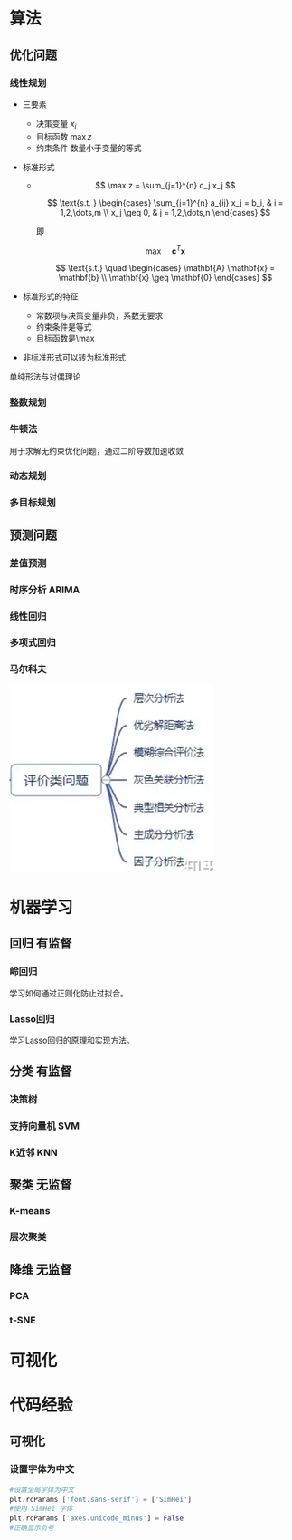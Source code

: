 # 算法

## 优化问题

### 线性规划

- 三要素
  
  - 决策变量 $x_i$
  - 目标函数 $\max{z}$
  - 约束条件 数量小于变量的等式
- 标准形式
  
  - $$
    \max z = \sum_{j=1}^{n} c_j x_j
    $$
    
    $$
    \text{s.t. }
    \begin{cases}
    \sum_{j=1}^{n} a_{ij} x_j = b_i, & i = 1,2,\dots,m \\
    x_j \geq 0, & j = 1,2,\dots,n
    \end{cases}
    $$
    
    即
    
    $$
    \max \quad \mathbf{c}^T \mathbf{x}
    $$
    
    $$
    \text{s.t.} \quad 
    \begin{cases}
    \mathbf{A} \mathbf{x} = \mathbf{b} \\
    \mathbf{x} \geq \mathbf{0}
    \end{cases}
    $$
- 标准形式的特征
  
  - 常数项与决策变量非负，系数无要求
  - 约束条件是等式
  - 目标函数是\max
- 非标准形式可以转为标准形式

单纯形法与对偶理论

### 整数规划

### 牛顿法

用于求解无约束优化问题，通过二阶导数加速收敛

### 动态规划

### 多目标规划

## 预测问题

### 差值预测

### 时序分析 ARIMA

### 线性回归

### 多项式回归

### 马尔科夫

![](assets/20250804_114959_image.png)

# 机器学习

## 回归 有监督

### 岭回归

学习如何通过正则化防止过拟合。

### Lasso回归

学习Lasso回归的原理和实现方法。

## 分类 有监督

### 决策树

### 支持向量机 SVM

### K近邻 KNN

## 聚类 无监督

### K-means

### 层次聚类

## 降维 无监督

### PCA

### t-SNE

# 可视化

# 代码经验

## 可视化

### 设置字体为中文

```python
#设置全局宇体为中文
plt.rcParams ['font.sans-serif'] = ['SimHei']
#使用 SimHei 字体
plt.rcParams ['axes.unicode_minus'] = False
#正确显示负号
```

